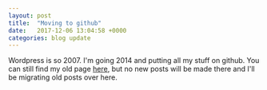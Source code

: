 ```yaml
---
layout: post
title:  "Moving to github"
date:   2017-12-06 13:04:58 +0000
categories: blog update
---
```


Wordpress is so 2007. I'm going 2014 and putting all my stuff on github. You can still find my old page [here](https://neildanson.wordpress.com), but no new posts will be made there and I'll be migrating old posts over here. 
